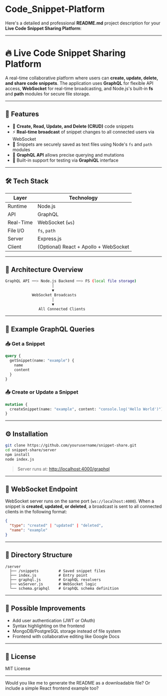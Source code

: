 # Code_Snippet-Platform

Here's a detailed and professional **README.md** project description for your **Live Code Snippet Sharing Platform**:

---

# 🔥 Live Code Snippet Sharing Platform

A real-time collaborative platform where users can **create, update, delete, and share code snippets**. The application uses **GraphQL** for flexible API access, **WebSocket** for real-time broadcasting, and Node.js's built-in **fs** and **path** modules for secure file storage.

---

## 📌 Features

* 🚀 **Create, Read, Update, and Delete (CRUD)** code snippets
* ⚡ **Real-time broadcast** of snippet changes to all connected users via WebSocket
* 📂 Snippets are securely saved as text files using Node's `fs` and `path` modules
* 📡 **GraphQL API** allows precise querying and mutations
* 🧪 Built-in support for testing via **GraphiQL** interface

---

## 🛠️ Tech Stack

| Layer     | Technology                            |
| --------- | ------------------------------------- |
| Runtime   | Node.js                               |
| API       | GraphQL                               |
| Real-Time | WebSocket (`ws`)                      |
| File I/O  | `fs`, `path`                          |
| Server    | Express.js                            |
| Client    | (Optional) React + Apollo + WebSocket |

---

## 🧠 Architecture Overview

```bash
GraphQL API ──> Node.js Backend ──> FS (local file storage)
                     │
                     ▼
            WebSocket Broadcasts
                     │
                     ▼
               All Connected Clients
```

---

## 🧪 Example GraphQL Queries

### 📥 Get a Snippet

```graphql
query {
  getSnippet(name: "example") {
    name
    content
  }
}
```

### 📤 Create or Update a Snippet

```graphql
mutation {
  createSnippet(name: "example", content: "console.log('Hello World')") 
}
```

---

## ⚙️ Installation

```bash
git clone https://github.com/yourusername/snippet-share.git
cd snippet-share/server
npm install
node index.js
```

> Server runs at: [http://localhost:4000/graphql](http://localhost:4000/graphql)

---

## 🔌 WebSocket Endpoint

WebSocket server runs on the same port (`ws://localhost:4000`).
When a snippet is **created, updated, or deleted**, a broadcast is sent to all connected clients in the following format:

```json
{
  "type": "created" | "updated" | "deleted",
  "name": "example"
}
```

---

## 📁 Directory Structure

```
/server
  ├── /snippets         # Saved snippet files
  ├── index.js          # Entry point
  ├── graphql.js        # GraphQL resolvers
  ├── wsServer.js       # WebSocket logic
  └── schema.graphql    # GraphQL schema definition
```

---

## 🧩 Possible Improvements

* Add user authentication (JWT or OAuth)
* Syntax highlighting on the frontend
* MongoDB/PostgreSQL storage instead of file system
* Frontend with collaborative editing like Google Docs

---

## 📄 License

MIT License

---

Would you like me to generate the README as a downloadable file? Or include a simple React frontend example too?
